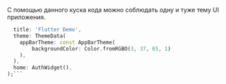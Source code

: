 С помощью данного куска кода можно соблюдать одну и туже тему UI приложения.

```dart return MaterialApp(  
  title: 'Flutter Demo',  
  theme: ThemeData(  
    appBarTheme: const AppBarTheme(  
        backgroundColor: Color.fromRGBO(3, 37, 65, 1)  
    ),  
  ),  
  home: AuthWidget(),  
);```